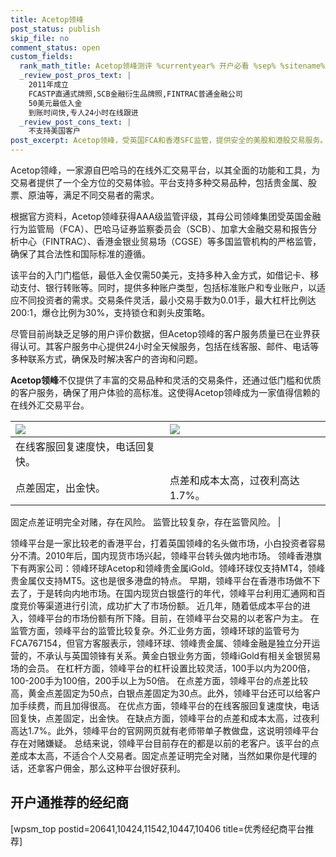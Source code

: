```yaml
---
title: Acetop领峰
post_status: publish
skip_file: no
comment_status: open
custom_fields:
  rank_math_title: Acetop领峰测评 %currentyear% 开户必看 %sep% %sitename%
  _review_post_pros_text: |
    2011年成立
    FCASTP直通式牌照,SCB金融衍生品牌照,FINTRAC普通金融公司
    50美元最低入金
    到账时间快,专人24小时在线跟进
  _review_post_cons_text: |
    不支持美国客户
post_excerpt: Acetop领峰，受英国FCA和香港SFC监管，提供安全的美股和港股交易服务。美股差价合约标准账户手续费低至每手8美元，其他账户免手续费。平台特色包括低佣金、高杠杆、快速开户及资金处理，同时提供Acetop APP和PC端交易软件。
---
```

Acetop领峰，一家源自巴哈马的在线外汇交易平台，以其全面的功能和工具，为交易者提供了一个全方位的交易体验。平台支持多种交易品种，包括贵金属、股票、原油等，满足不同交易者的需求。

根据官方资料，Acetop领峰获得AAA级监管评级，其母公司领峰集团受英国金融行为监管局（FCA）、巴哈马证券监察委员会（SCB）、加拿大金融交易和报告分析中心（FINTRAC）、香港金银业贸易场（CGSE）等多国监管机构的严格监管，确保了其合法性和国际标准的遵循。

该平台的入门门槛低，最低入金仅需50美元，支持多种入金方式，如借记卡、移动支付、银行转账等。同时，提供多种账户类型，包括标准账户和专业账户，以适应不同投资者的需求。交易条件灵活，最小交易手数为0.01手，最大杠杆比例达200:1，爆仓比例为30%，支持锁仓和剥头皮策略。

尽管目前尚缺乏足够的用户评价数据，但Acetop领峰的客户服务质量已在业界获得认可。其客户服务中心提供24小时全天候服务，包括在线客服、邮件、电话等多种联系方式，确保及时解决客户的咨询和问题。

**Acetop领峰**不仅提供了丰富的交易品种和灵活的交易条件，还通过低门槛和优质的客户服务，确保了用户体验的高标准。这使得Acetop领峰成为一家值得信赖的在线外汇交易平台。

| <img src="https://cdn.ifttt.fun/gh/jarlin8/OSS@main/icons/customize/pros1.svg" height="auto"> | <img src="https://cdn.ifttt.fun/gh/jarlin8/OSS@main/icons/customize/cons1.svg" height="auto"> |
| :--- | :--- |
| 在线客服回复速度快，电话回复快。
点差固定，出金快。 | 点差和成本太高，过夜利高达1.7%。
固定点差证明完全对赌，存在风险。
监管比较复杂，存在监管风险。 |

领峰平台是一家比较老的香港平台，打着英国领峰的名头做市场，小白投资者容易分不清。2010年后，国内现货市场兴起，领峰平台转头做内地市场。
领峰香港旗下有两家公司：领峰环球Acetop和领峰贵金属iGold。领峰环球仅支持MT4，领峰贵金属仅支持MT5。这也是很多港盘的特点。
早期，领峰平台在香港市场做不下去了，于是转向内地市场。在国内现货白银盛行的年代，领峰平台利用汇通网和百度竞价等渠道进行引流，成功扩大了市场份额。
近几年，随着低成本平台的进入，领峰平台的市场份额有所下降。目前，在领峰平台交易的以老客户为主。
在监管方面，领峰平台的监管比较复杂。外汇业务方面，领峰环球的监管号为FCA767154，但官方客服表示，领峰环球、领峰贵金属、领峰金融是独立分开运营的，不承认与英国领锋有关系。黄金白银业务方面，领峰iGold有相关金银贸易场的会员。
在杠杆方面，领峰平台的杠杆设置比较灵活，100手以内为200倍，100-200手为100倍，200手以上为50倍。
在点差方面，领峰平台的点差比较高，黄金点差固定为50点，白银点差固定为30点。此外，领峰平台还可以给客户加手续费，而且加得很高。
在优点方面，领峰平台的在线客服回复速度快，电话回复快，点差固定，出金快。
在缺点方面，领峰平台的点差和成本太高，过夜利高达1.7%。此外，领峰平台的官网网页就有老师带单子教做盘，这说明领峰平台存在对赌嫌疑。
总结来说，领峰平台目前存在的都是以前的老客户。该平台的点差成本太高，不适合个人交易者。固定点差证明完全对赌，当然如果你是代理的话，还拿客户佣金，那么这种平台很好获利。

## 开户通推荐的经纪商

[wpsm_top postid=20641,10424,11542,10447,10406 title=优秀经纪商平台推荐]